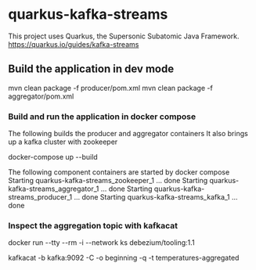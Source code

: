 # quarkus-kafka-streams

This project uses Quarkus, the Supersonic Subatomic Java Framework.
https://quarkus.io/guides/kafka-streams

## Build the application in dev mode
mvn clean package -f producer/pom.xml
mvn clean package -f aggregator/pom.xml


### Build and run the application in docker compose
The following builds the producer and aggregator containers
It also brings up a kafka cluster with zookeeper

docker-compose up --build

The following component containers are started by docker compose 
Starting quarkus-kafka-streams_zookeeper_1  ... done
Starting quarkus-kafka-streams_aggregator_1 ... done
Starting quarkus-kafka-streams_producer_1   ... done
Starting quarkus-kafka-streams_kafka_1      ... done




### Inspect the aggregation topic with kafkacat

docker run --tty --rm -i --network ks debezium/tooling:1.1

kafkacat -b kafka:9092 -C -o beginning -q -t temperatures-aggregated
